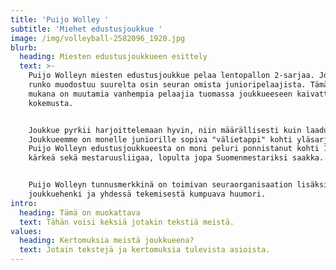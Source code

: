 ```yaml
---
title: 'Puijo Wolley '
subtitle: 'Miehet edustusjoukkue '
image: /img/volleyball-2582096_1920.jpg
blurb:
  heading: Miesten edustusjoukkueen esittely
  text: >-
    Puijo Wolleyn miesten edustusjoukkue pelaa lentopallon 2-sarjaa. Joukkueen
    runko muodostuu suurelta osin seuran omista junioripelaajista. Tämän lisäksi
    mukana on muutamia vanhempia pelaajia tuomassa joukkueeseen kaivattua
    kokemusta. 


    Joukkue pyrkii harjoittelemaan hyvin, niin määrällisesti kuin laadullisesti.
    Joukkueemme on monelle juniorille sopiva "välietappi" kohti yläsarjoja.
    Puijo Wolleyn edustusjoukkueesta on moni peluri ponnistanut kohti 1-sarjan
    kärkeä sekä mestaruusliigaa, lopulta jopa Suomenmestariksi saakka.


    Puijo Wolleyn tunnusmerkkinä on toimivan seuraorganisaation lisäksi hyvä
    joukkuehenki ja yhdessä tekemisestä kumpuava huumori.
intro:
  heading: Tämä on muokattava
  text: Tähän voisi keksiä jotakin tekstiä meistä.
values:
  heading: Kertomuksia meistä joukkueena?
  text: Jotain tekstejä ja kertomuksia tulevista asioista.
---
```


